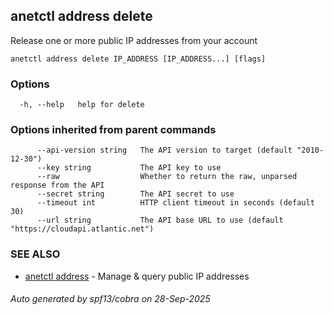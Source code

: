 ## anetctl address delete

Release one or more public IP addresses from your account

```
anetctl address delete IP_ADDRESS [IP_ADDRESS...] [flags]
```

### Options

```
  -h, --help   help for delete
```

### Options inherited from parent commands

```
      --api-version string   The API version to target (default "2010-12-30")
      --key string           The API key to use
      --raw                  Whether to return the raw, unparsed response from the API
      --secret string        The API secret to use
      --timeout int          HTTP client timeout in seconds (default 30)
      --url string           The API base URL to use (default "https://cloudapi.atlantic.net")
```

### SEE ALSO

* [anetctl address](anetctl_address.md)	 - Manage & query public IP addresses

###### Auto generated by spf13/cobra on 28-Sep-2025
